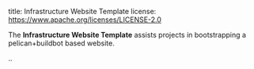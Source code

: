 title: Infrastructure Website Template
license: https://www.apache.org/licenses/LICENSE-2.0

The **Infrastructure Website Template** assists projects in bootstrapping
a pelican+buildbot based website.

..

